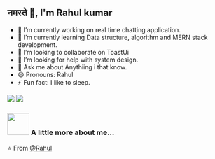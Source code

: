 ## नमस्ते 🙏, I'm Rahul kumar

- 🔭 I’m currently working on real time chatting application.
- 🌱 I’m currently learning Data structure, algorithm and MERN stack development.
- 👯 I’m looking to collaborate on ToastUi
- 🤔 I’m looking for help with system design.
- 💬 Ask me about Anythiing i that know.
- 😄 Pronouns: Rahul
- ⚡ Fun fact: I like to sleep.

[![](https://img.shields.io/badge/LinkedIn-Rahul-blue)](https://www.linkedin.com/in/rahul-kumar-36b05a189/)
[![](https://img.shields.io/badge/Gmail-dev.rahul.er%40gmail.com-red)](mailto:dev.rahul.er@gmail.com)


### <img src="https://media.giphy.com/media/VgCDAzcKvsR6OM0uWg/giphy.gif" width="50"> A little more about me...  


  
⭐️ From [@Rahul](https://github.com/ats1999)
